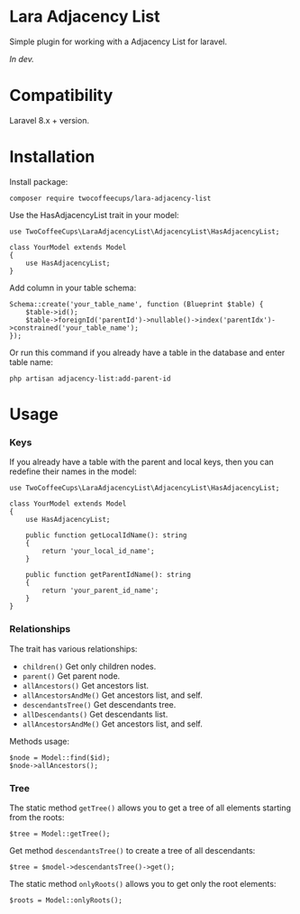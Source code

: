# Lara Adjacency List

<p>Simple plugin for working with a Adjacency List for laravel.</p>

*In dev.* 


# Compatibility

<p>Laravel 8.x + version.</p>

# Installation

<p>Install package:</p>

```
composer require twocoffeecups/lara-adjacency-list
```

<p>Use the HasAdjacencyList trait in your model:</p>

```
use TwoCoffeeCups\LaraAdjacencyList\AdjacencyList\HasAdjacencyList;

class YourModel extends Model
{
    use HasAdjacencyList;
}
```

<p>Add column in your table schema:</p>

```
Schema::create('your_table_name', function (Blueprint $table) {
    $table->id();
    $table->foreignId('parentId')->nullable()->index('parentIdx')->constrained('your_table_name');
});    
```

<p>Or run this command if you already have a table in the database and enter table name:</p>

```
php artisan adjacency-list:add-parent-id
```

# Usage

### Keys
<p>If you already have a table with the parent and local keys, then you can redefine their names in the model:</p>

```
use TwoCoffeeCups\LaraAdjacencyList\AdjacencyList\HasAdjacencyList;

class YourModel extends Model
{
    use HasAdjacencyList;
    
    public function getLocalIdName(): string
    {
        return 'your_local_id_name';
    }
    
    public function getParentIdName(): string
    {
        return 'your_parent_id_name';
    }
}
```

### Relationships
<p>The trait has various relationships:</p>

- ```children()``` Get only children nodes.
- ```parent()``` Get parent node.
- ```allAncestors()``` Get ancestors list.
- ```allAncestorsAndMe()``` Get ancestors list, and self.
- ```descendantsTree()``` Get descendants tree.
- ```allDescendants()``` Get descendants list.
- ```allAncestorsAndMe()``` Get ancestors list, and self.

<p>Methods usage:</p>

```
$node = Model::find($id);
$node->allAncestors();
```  

### Tree

<p>The static method <code>getTree()</code> allows you to get a tree of all elements starting from the roots:</p> 

```
$tree = Model::getTree();
```

<p>Get method <code>descendantsTree()</code> to create a tree of all descendants:</p>

```
$tree = $model->descendantsTree()->get();
```

<p>The static method <code>onlyRoots()</code> allows you to get only the root elements:</p>

```angular2html
$roots = Model::onlyRoots();
```


